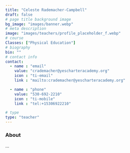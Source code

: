 ```yaml
---
title: "Celeste Rademacher-Campbell"
draft: false
# page title background image
bg_image: "images/banner.webp"
# meta description  
image: "images/teachers/profile_placeholder_f.webp"
# course
Classes: ["Physical Education"]
# biography
bio: ""
# contact info
contact:
  - name : "email"
    value: "crademacher@yescharteracademy.org"
    icon : "ti-email" 
    link : "mailto:crademacher@yescharteracademy.org"

  - name : "phone"
    value: "530-692-2210"
    icon : "ti-mobile" 
    link : "tel:+15306922210"

# type
type: "teacher"
---
```


### About

...